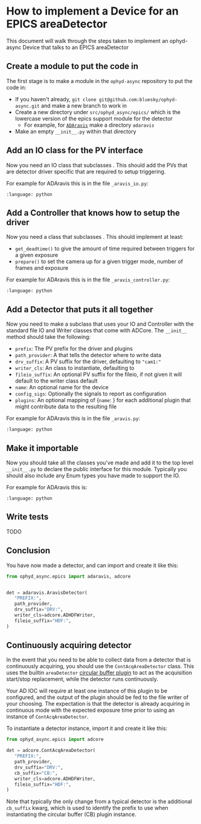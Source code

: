 # How to implement a Device for an EPICS areaDetector

This document will walk through the steps taken to implement an ophyd-async Device that talks to an EPICS areaDetector

## Create a module to put the code in

The first stage is to make a module in the `ophyd-async` repository to put the code in:

- If you haven't already, `git clone git@github.com:bluesky/ophyd-async.git` and make a new branch to work in
- Create a new directory under `src/ophyd_async/epics/` which is the lowercase version of the epics support module for the detector
  - For example, for [`ADAravis`](https://github.com/areaDetector/ADAravis) make a directory `adaravis`
- Make an empty `__init__.py` within that directory

## Add an IO class for the PV interface

Now you need an IO class that subclasses [](#adcore.ADBaseIO). This should add the PVs that are detector driver specific that are required to setup triggering. 

For example for ADAravis this is in the file `_aravis_io.py`:
```{literalinclude} ../../src/ophyd_async/epics/adaravis/_aravis_io.py
:language: python
```

## Add a Controller that knows how to setup the driver

Now you need a class that subclasses [](#adcore.ADBaseController). This should implement at least:
- `get_deadtime()` to give the amount of time required between triggers for a given exposure
- `prepare()` to set the camera up for a given trigger mode, number of frames and exposure 

For example for ADAravis this is in the file `_aravis_controller.py`:
```{literalinclude} ../../src/ophyd_async/epics/adaravis/_aravis_controller.py
:language: python
```

## Add a Detector that puts it all together

Now you need to make a [](#StandardDetector) subclass that uses your IO and Controller with the standard file IO and Writer classes that come with ADCore. The `__init__` method should take the following:
- `prefix`: The PV prefix for the driver and plugins
- `path_provider`: A [](#PathProvider) that tells the detector where to write data
- `drv_suffix`: A PV suffix for the driver, defaulting to `"cam1:"`
- `writer_cls`: An [](#adcore.ADWriter) class to instantiate, defaulting to [](#adcore.ADHDFWriter)
- `fileio_suffix`: An optional PV suffix for the fileio, if not given it will default to the writer class default
- `name`: An optional name for the device
- `config_sigs`: Optionally the signals to report as configuration
- `plugins`: An optional mapping of {`name`: [](#adcore.NDPluginBaseIO)} for each additional plugin that might contribute data to the resulting file

For example for ADAravis this is in the file `_aravis.py`:
```{literalinclude} ../../src/ophyd_async/epics/adaravis/_aravis.py
:language: python
```

## Make it importable

Now you should take all the classes you've made and add it to the top level `__init__.py` to declare the public interface for this module. Typically you should also include any Enum types you have made to support the IO.

For example for ADAravis this is:
```{literalinclude} ../../src/ophyd_async/epics/adaravis/__init__.py
:language: python
```

## Write tests

TODO

## Conclusion

You have now made a detector, and can import and create it like this:

```python
from ophyd_async.epics import adaravis, adcore


det = adaravis.AravisDetector(
   "PREFIX:", 
   path_provider, 
   drv_suffix="DRV:", 
   writer_cls=adcore.ADHDFWriter, 
   fileio_suffix="HDF:",
)
```

## Continuously acquiring detector

In the event that you need to be able to collect data from a detector that is continuously acquiring, you should use the `ContAcqAreaDetector` class.
This uses the builtin `areaDetector` [circular buffer plugin](https://areadetector.github.io/areaDetector/ADCore/NDPluginCircularBuff.html) to act as the acquisition start/stop replacement, while the detector runs continuously.

Your AD IOC will require at least one instance of this plugin to be configured, and the output of the plugin should be fed to the file writer of your choosing.
The expectation is that the detector is already acquiring in continuous mode with the expected exposure time prior to using an instance of `ContAcqAreaDetector`.

To instantiate a detector instance, import it and create it like this:

```python
from ophyd_async.epics import adcore

det = adcore.ContAcqAreaDetector(
   "PREFIX:", 
   path_provider, 
   drv_suffix="DRV:", 
   cb_suffix="CB:",
   writer_cls=adcore.ADHDFWriter, 
   fileio_suffix="HDF:",
)
```

Note that typically the only change from a typical detector is the additional `cb_suffix` kwarg, which is used to identify the prefix to use when instantiating the circular buffer (CB) plugin instance.
